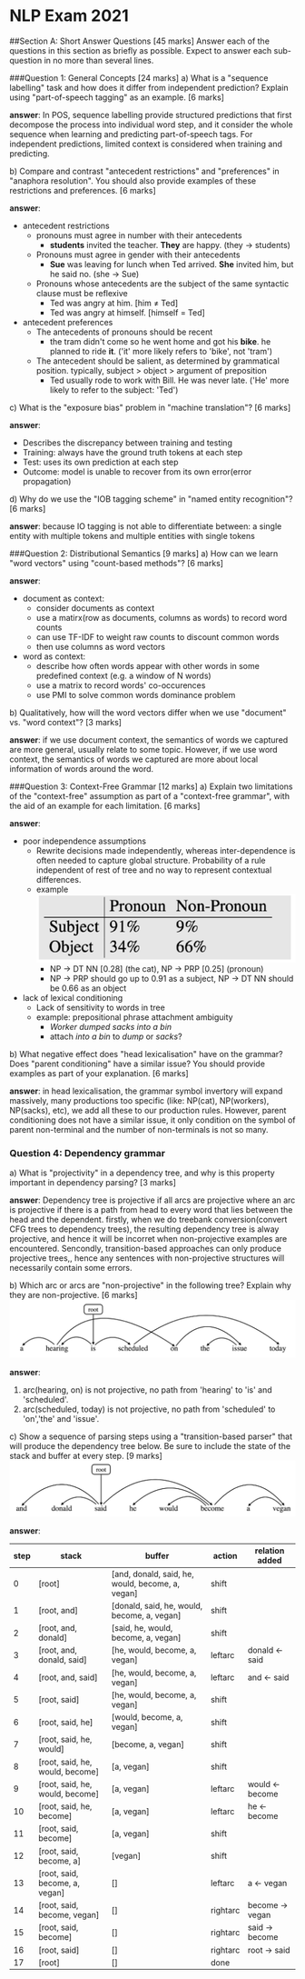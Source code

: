 # NLP Exam 2021
##Section A: Short Answer Questions [45 marks]
Answer each of the questions in this section as briefly as possible. Expect to answer each sub-question in no more than several lines.

###Question 1: General Concepts [24 marks]
a) What is a "sequence labelling" task and how does it differ from independent prediction? Explain using "part-of-speech tagging" as an example. [6 marks]

**answer**: In POS, sequence labelling provide structured predictions that first decompose the process into individual word step, and it consider the whole sequence when learning and predicting part-of-speech tags. For independent predictions, limited context is considered when training and predicting. 

b) Compare and contrast "antecedent restrictions" and "preferences" in "anaphora resolution". You should also provide examples of these restrictions and preferences. [6 marks]

**answer**: 

- antecedent restrictions
	- pronouns must agree in number with their antecedents
		- **students** invited the teacher. **They** are happy. (they $\to$ students)
	- Pronouns must agree in gender with their antecedents
		- **Sue** was leaving for lunch when Ted arrived. **She** invited him, but he said no. (she $\to$ Sue)
	- Pronouns whose antecedents are the subject of the same syntactic clause must be reflexive
		- Ted was angry at him. [him ≠ Ted]
		- Ted was angry at himself. [himself = Ted]
- antecedent preferences
	- The antecedents of pronouns should be recent
		- the tram didn't come so he went home and got his **bike**. he planned to ride **it**. ('it' more likely refers to 'bike', not 'tram')
	- The antecedent should be salient, as determined by grammatical position. typically, subject > object > argument of preposition
		- Ted usually rode to work with Bill. He was never late. ('He' more likely to refer to the subject: 'Ted')

c) What is the "exposure bias" problem in "machine translation"? [6 marks]

**answer**: 

- Describes the discrepancy between training and testing
- Training: always have the ground truth tokens at each step
- Test: uses its own prediction at each step
- Outcome: model is unable to recover from its own error(error propagation)

d) Why do we use the "IOB tagging scheme" in "named entity recognition"? [6 marks]

**answer**: because IO tagging is not able to differentiate between: a single entity with multiple tokens and multiple entities with single tokens


###Question 2: Distributional Semantics [9 marks]
a) How can we learn "word vectors" using "count-based methods"? [6 marks]

**answer**:

- document as context:
	- consider documents as context
	- use a matirx(row as documents, columns as words) to record word counts
	- can use TF-IDF to weight raw counts to discount common words
	- then use columns as word vectors
- word as context:
	- describe how often words appear with other words in some predefined context (e.g. a window of N words)
	- use a matrix to record words' co-occurences
	- use PMI to solve common words dominance problem

b) Qualitatively, how will the word vectors differ when we use "document" vs. "word context"? [3 marks]

**answer**: if we use document context, the semantics of words we captured are more general, usually relate to some topic. However, if we use word context, the semantics of words we captured are more about local information of words around the word.

###Question 3: Context-Free Grammar [12 marks]
a) Explain two limitations of the "context-free" assumption as part of a "context-free grammar", with the aid of an example for each limitation. [6 marks]

**answer**:

- poor independence assumptions
	- Rewrite decisions made independently, whereas inter-dependence is often needed to capture global structure. Probability of a rule independent of rest of tree and no way to represent contextual differences.
	- example ![](21/3.png)
		- NP → DT NN [0.28] \(the cat), NP → PRP [0.25] \(pronoun)
		- NP → PRP should go up to 0.91 as a subject, NP → DT NN should be 0.66 as an object
- lack of lexical conditioning
	- Lack of sensitivity to words in tree
	- example: prepositional phrase attachment ambiguity
		- *Worker dumped sacks into a bin*
		- attach *into a bin* to *dump* or *sacks*?

b) What negative effect does "head lexicalisation" have on the grammar? Does "parent conditioning" have a similar issue? You should provide examples as part of your explanation. [6 marks]

**answer**: in head lexicalisation, the grammar symbol invertory will expand massively, many productions too specific (like: NP(cat), NP(workers), NP(sacks), etc), we add all these to our production rules. However, parent conditioning does not have a similar issue, it only condition on the symbol of parent non-terminal and the number of non-terminals is not so many.


### Question 4: Dependency grammar
a) What is "projectivity" in a dependency tree, and why is this property important in dependency parsing? [3 marks]

**answer**: Dependency tree is projective if all arcs are projective where an arc is projective if there is a path from head to every word that lies between the head and the dependent. firstly, when we do treebank conversion(convert CFG trees to dependency trees), the resulting dependency tree is alway projective, and hence it will be incorret when non-projective examples are encountered. Sencondly, transition-based approaches can only produce projective trees,, hence any sentences with non-projective structures will necessarily contain some errors.

b) Which arc or arcs are "non-projective" in the following tree? Explain why they are non-projective. [6 marks] ![](21/1.png)

**answer**: 

1. arc(hearing, on) is not projective, no path from 'hearing' to 'is' and 'scheduled'. 
2. arc(scheduled, today) is not projective, no path from 'scheduled' to 'on','the' and 'issue'.

c) Show a sequence of parsing steps using a "transition-based parser" that will produce the dependency tree below. Be sure to include the state of the stack and buffer at every step. [9 marks] ![](21/2.png)

**answer**:

| step | stack | buffer | action | relation added |
| ---- | ----- | ------ | ------ | -------------- |
| 0 | [root] | [and, donald, said, he, would, become, a, vegan] | shift |  |
| 1 | [root, and] | [donald, said, he, would, become, a, vegan] | shift |  |
| 2 | [root, and, donald] | [said, he, would, become, a, vegan] | shift |  |
| 3 | [root, and, donald, said] | [he, would, become, a, vegan] | leftarc | donald $\leftarrow$ said |
| 4 | [root, and, said] | [he, would, become, a, vegan] | leftarc| and $\leftarrow$ said |
| 5 | [root, said] | [he, would, become, a, vegan] | shift |  |
| 6 | [root, said, he] | [would, become, a, vegan] | shift |  |
| 7 | [root, said, he, would] | [become, a, vegan] | shift |  |
| 8 | [root, said, he, would, become] | [a, vegan] | shift |  |
| 9 | [root, said, he, would, become] | [a, vegan] | leftarc | would $\leftarrow$ become |
| 10 | [root, said, he, become] | [a, vegan] | leftarc | he $\leftarrow$ become |
| 11 | [root, said, become] | [a, vegan] | shift |  |
| 12 | [root, said, become, a] | [vegan] | shift |  |
| 13 | [root, said, become, a, vegan] | [] | leftarc | a $\leftarrow$ vegan |
| 14 | [root, said, become, vegan] | [] | rightarc | become $\rightarrow$ vegan |
| 15 | [root, said, become] | [] | rightarc | said $\rightarrow$ become |
| 16 | [root, said] | [] | rightarc | root $\rightarrow$ said |
| 17 | [root] | [] | done |  |